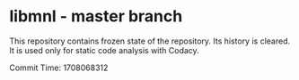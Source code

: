 # libmnl - master branch

This repository contains frozen state of the repository.
Its history is cleared. It is used only for static code
analysis with Codacy.

Commit Time: 1708068312
